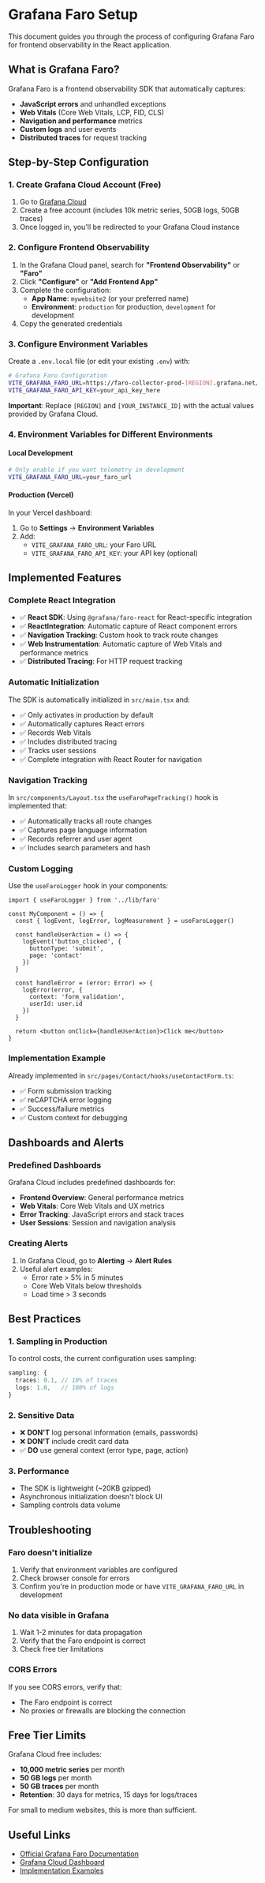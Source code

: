 # Grafana Faro Setup

This document guides you through the process of configuring Grafana Faro for frontend observability in the React application.

## What is Grafana Faro?

Grafana Faro is a frontend observability SDK that automatically captures:

- **JavaScript errors** and unhandled exceptions
- **Web Vitals** (Core Web Vitals, LCP, FID, CLS)
- **Navigation and performance** metrics
- **Custom logs** and user events
- **Distributed traces** for request tracking

## Step-by-Step Configuration

### 1. Create Grafana Cloud Account (Free)

1. Go to [Grafana Cloud](https://grafana.com/auth/sign-up/create-user)
2. Create a free account (includes 10k metric series, 50GB logs, 50GB traces)
3. Once logged in, you'll be redirected to your Grafana Cloud instance

### 2. Configure Frontend Observability

1. In the Grafana Cloud panel, search for **"Frontend Observability"** or **"Faro"**
2. Click **"Configure"** or **"Add Frontend App"**
3. Complete the configuration:
   - **App Name**: `mywebsite2` (or your preferred name)
   - **Environment**: `production` for production, `development` for development
4. Copy the generated credentials

### 3. Configure Environment Variables

Create a `.env.local` file (or edit your existing `.env`) with:

```bash
# Grafana Faro Configuration
VITE_GRAFANA_FARO_URL=https://faro-collector-prod-[REGION].grafana.net/collect/[YOUR_INSTANCE_ID]
VITE_GRAFANA_FARO_API_KEY=your_api_key_here
```

**Important**: Replace `[REGION]` and `[YOUR_INSTANCE_ID]` with the actual values provided by Grafana Cloud.

### 4. Environment Variables for Different Environments

#### Local Development

```bash
# Only enable if you want telemetry in development
VITE_GRAFANA_FARO_URL=your_faro_url
```

#### Production (Vercel)

In your Vercel dashboard:

1. Go to **Settings** → **Environment Variables**
2. Add:
   - `VITE_GRAFANA_FARO_URL`: your Faro URL
   - `VITE_GRAFANA_FARO_API_KEY`: your API key (optional)

## Implemented Features

### Complete React Integration

- ✅ **React SDK**: Using `@grafana/faro-react` for React-specific integration
- ✅ **ReactIntegration**: Automatic capture of React component errors
- ✅ **Navigation Tracking**: Custom hook to track route changes
- ✅ **Web Instrumentation**: Automatic capture of Web Vitals and performance metrics
- ✅ **Distributed Tracing**: For HTTP request tracking

### Automatic Initialization

The SDK is automatically initialized in `src/main.tsx` and:

- ✅ Only activates in production by default
- ✅ Automatically captures React errors
- ✅ Records Web Vitals
- ✅ Includes distributed tracing
- ✅ Tracks user sessions
- ✅ Complete integration with React Router for navigation

### Navigation Tracking

In `src/components/Layout.tsx` the `useFaroPageTracking()` hook is implemented that:

- ✅ Automatically tracks all route changes
- ✅ Captures page language information
- ✅ Records referrer and user agent
- ✅ Includes search parameters and hash

### Custom Logging

Use the `useFaroLogger` hook in your components:

```tsx
import { useFaroLogger } from '../lib/faro'

const MyComponent = () => {
  const { logEvent, logError, logMeasurement } = useFaroLogger()

  const handleUserAction = () => {
    logEvent('button_clicked', { 
      buttonType: 'submit',
      page: 'contact' 
    })
  }

  const handleError = (error: Error) => {
    logError(error, { 
      context: 'form_validation',
      userId: user.id 
    })
  }

  return <button onClick={handleUserAction}>Click me</button>
}
```

### Implementation Example

Already implemented in `src/pages/Contact/hooks/useContactForm.ts`:

- ✅ Form submission tracking
- ✅ reCAPTCHA error logging
- ✅ Success/failure metrics
- ✅ Custom context for debugging

## Dashboards and Alerts

### Predefined Dashboards

Grafana Cloud includes predefined dashboards for:

- **Frontend Overview**: General performance metrics
- **Web Vitals**: Core Web Vitals and UX metrics
- **Error Tracking**: JavaScript errors and stack traces
- **User Sessions**: Session and navigation analysis

### Creating Alerts

1. In Grafana Cloud, go to **Alerting** → **Alert Rules**
2. Useful alert examples:
   - Error rate > 5% in 5 minutes
   - Core Web Vitals below thresholds
   - Load time > 3 seconds

## Best Practices

### 1. Sampling in Production

To control costs, the current configuration uses sampling:

```typescript
sampling: {
  traces: 0.1, // 10% of traces
  logs: 1.0,   // 100% of logs
}
```

### 2. Sensitive Data

- ❌ **DON'T** log personal information (emails, passwords)
- ❌ **DON'T** include credit card data
- ✅ **DO** use general context (error type, page, action)

### 3. Performance

- The SDK is lightweight (~20KB gzipped)
- Asynchronous initialization doesn't block UI
- Sampling controls data volume

## Troubleshooting

### Faro doesn't initialize

1. Verify that environment variables are configured
2. Check browser console for errors
3. Confirm you're in production mode or have `VITE_GRAFANA_FARO_URL` in development

### No data visible in Grafana

1. Wait 1-2 minutes for data propagation
2. Verify that the Faro endpoint is correct
3. Check free tier limitations

### CORS Errors

If you see CORS errors, verify that:

- The Faro endpoint is correct
- No proxies or firewalls are blocking the connection

## Free Tier Limits

Grafana Cloud free includes:

- **10,000 metric series** per month
- **50 GB logs** per month
- **50 GB traces** per month
- **Retention**: 30 days for metrics, 15 days for logs/traces

For small to medium websites, this is more than sufficient.

## Useful Links

- [Official Grafana Faro Documentation](https://grafana.com/docs/grafana-cloud/frontend-observability/)
- [Grafana Cloud Dashboard](https://grafana.com/auth/sign-in)
- [Implementation Examples](https://github.com/grafana/faro-web-sdk/tree/main/examples)
